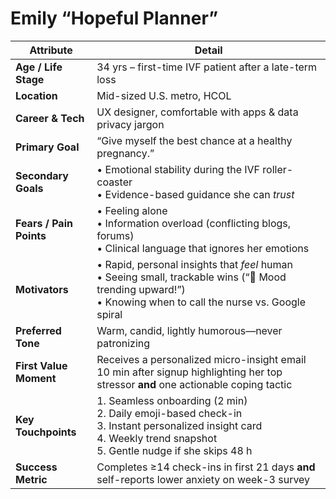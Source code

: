 # Emily “Hopeful Planner”

| Attribute                | Detail                                                   |
|--------------------------|----------------------------------------------------------|
| **Age / Life Stage**     | 34 yrs – first-time IVF patient after a late-term loss   |
| **Location**             | Mid-sized U.S. metro, HCOL                                |
| **Career & Tech**        | UX designer, comfortable with apps & data privacy jargon |
| **Primary Goal**         | “Give myself the best chance at a healthy pregnancy.”    |
| **Secondary Goals**      | • Emotional stability during the IVF roller-coaster<br>• Evidence-based guidance she can *trust* |
| **Fears / Pain Points**  | • Feeling alone<br>• Information overload (conflicting blogs, forums)<br>• Clinical language that ignores her emotions |
| **Motivators**           | • Rapid, personal insights that *feel* human<br>• Seeing small, trackable wins (“💜 Mood trending upward!”)<br>• Knowing when to call the nurse vs. Google spiral |
| **Preferred Tone**       | Warm, candid, lightly humorous—never patronizing         |
| **First Value Moment**   | Receives a personalized micro-insight email 10 min after signup highlighting her top stressor **and** one actionable coping tactic |
| **Key Touchpoints**      | 1. Seamless onboarding (2 min)<br>2. Daily emoji-based check-in<br>3. Instant personalized insight card<br>4. Weekly trend snapshot<br>5. Gentle nudge if she skips 48 h |
| **Success Metric**       | Completes ≥14 check-ins in first 21 days **and** self-reports lower anxiety on week-3 survey |